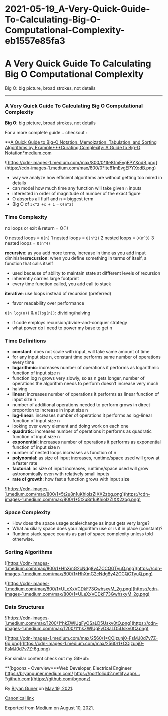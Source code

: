 # 2021-05-19_A-Very-Quick-Guide-To-Calculating-Big-O-Computational-Complexity-eb1557e85fa3

# A Very Quick Guide To Calculating Big O Computational Complexity

Big O: big picture, broad strokes, not details

---

### A Very Quick Guide To Calculating Big O Computational Complexity

**Big O**: big picture, broad strokes, not details

For a more complete guide… checkout :

**[A Quick Guide to Big-O Notation, Memoization, Tabulation, and Sorting Algorithms by Example\***Curating Complexity: A Guide to Big-O Notation\*medium.com](https://medium.com/star-gazers/a-quick-guide-to-big-o-notation-memoization-tabulation-and-sorting-algorithms-by-example-803ff193c522)

![https://cdn-images-1.medium.com/max/800/0*lte81mEvgEPYXodB.png](https://cdn-images-1.medium.com/max/800/0*lte81mEvgEPYXodB.png)

- way we analyze how efficient algorithms are without getting too mired in details
- can model how much time any function will take given `n` inputs
- interested in order of magnitude of number of the exact figure
- O absorbs all fluff and n = biggest term
- Big O of `3x^2 +x + 1` = `O(n^2)`

### Time Complexity

no loops or exit & return = O(1)

0 nested loops = `O(n)`
1 nested loops = `O(n^2)`
2 nested loops = `O(n^3)`
3 nested loops = `O(n^4)`

**recursive**: as you add more terms, increase in time as you add input diminishes**recursion**: when you define something in terms of itself, a function that calls itself

- used because of ability to maintain state at diffferent levels of recursion
- inherently carries large footprint
- every time function called, you add call to stack

**iterative**: use loops instead of recursion (preferred)

- favor readability over performance

`O(n log(n))` & `O(log(n))`: dividing/halving

- if code employs recursion/divide-and-conquer strategy
- what power do i need to power my base to get n

### Time Definitions

- **constant**: does not scale with input, will take same amount of time
- for any input size n, constant time performs same number of operations every time
- **logarithmic**: increases number of operations it performs as logarithmic function of input size n
- function log n grows very slowly, so as n gets longer, number of operations the algorithm needs to perform doesn’t increase very much
- halving
- **linear**: increases number of operations it performs as linear function of input size n
- number of additional operations needed to perform grows in direct proportion to increase in input size n
- **log-linear**: increases number of operations it performs as log-linear function of input size n
- looking over every element and doing work on each one
- **quadratic**: increases number of operations it performs as quadratic function of input size n
- **exponential**: increases number of operations it performs as exponential function of input size n
- number of nested loops increases as function of n
- **polynomial**: as size of input increases, runtime/space used will grow at a faster rate
- **factorial**: as size of input increases, runtime/space used will grow astronomically even with relatively small inputs
- **rate of growth**: how fast a function grows with input size

![https://cdn-images-1.medium.com/max/800/1*5t2u8n1uKhioIzZIXX2zbg.png](https://cdn-images-1.medium.com/max/800/1*5t2u8n1uKhioIzZIXX2zbg.png)

### Space Complexity

- How does the space usage scale/change as input gets very large?
- What auxiliary space does your algorithm use or is it in place (constant)?
- Runtime stack space counts as part of space complexity unless told otherwise.

### Sorting Algorithms

![https://cdn-images-1.medium.com/max/800/1*HhXmG2cNdg8y4ZCCQGTyuQ.png](https://cdn-images-1.medium.com/max/800/1*HhXmG2cNdg8y4ZCCQGTyuQ.png)

![https://cdn-images-1.medium.com/max/800/1*ULeXxVCDkF73GwhsxyM_2g.png](https://cdn-images-1.medium.com/max/800/1*ULeXxVCDkF73GwhsxyM_2g.png)

### Data Structures

![https://cdn-images-1.medium.com/max/1200/1*hkZWlUgFyOSaLD5Uskv0tQ.png](https://cdn-images-1.medium.com/max/1200/1*hkZWlUgFyOSaLD5Uskv0tQ.png)

![https://cdn-images-1.medium.com/max/2560/1*COjzunj0-FsMJ0d7v7Z-6g.png](https://cdn-images-1.medium.com/max/2560/1*COjzunj0-FsMJ0d7v7Z-6g.png)

For similar content check out my GitHub:

**[bgoonz - Overview\***Web Developer, Electrical Engineer https://bryanguner.medium.com/ https://portfolio42.netlify.app/…*github.com](https://github.com/bgoonz)

By [Bryan Guner](https://medium.com/@bryanguner) on [May 19, 2021](https://medium.com/p/eb1557e85fa3).

[Canonical link](https://medium.com/@bryanguner/a-very-quick-guide-to-calculating-big-o-computational-complexity-eb1557e85fa3)

Exported from [Medium](https://medium.com/) on August 10, 2021.
